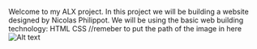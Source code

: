 Welcome to my ALX project. 
In this project we will be building a website designed by Nicolas Philippot.
We will be using the basic web building technology:
HTML
CSS
//remeber to put the path of the image in here
<img src="/path/to/img.jpg" alt="Alt text" title="Optional title">